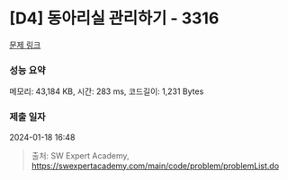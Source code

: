 # [D4] 동아리실 관리하기 - 3316 

[문제 링크](https://swexpertacademy.com/main/code/problem/problemDetail.do?contestProbId=AWBnFuhqxE8DFAWr) 

### 성능 요약

메모리: 43,184 KB, 시간: 283 ms, 코드길이: 1,231 Bytes

### 제출 일자

2024-01-18 16:48



> 출처: SW Expert Academy, https://swexpertacademy.com/main/code/problem/problemList.do